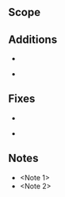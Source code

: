 # <NAME>

## Scope

<Description of the Pull Request changes>

## Additions

- <Added item>

<Eventual addition description>

- <Added item>

## Fixes

- <Fixed item>

<Eventual fix description>

- <Fixed item>

## Notes

- <Note 1>
- <Note 2>
